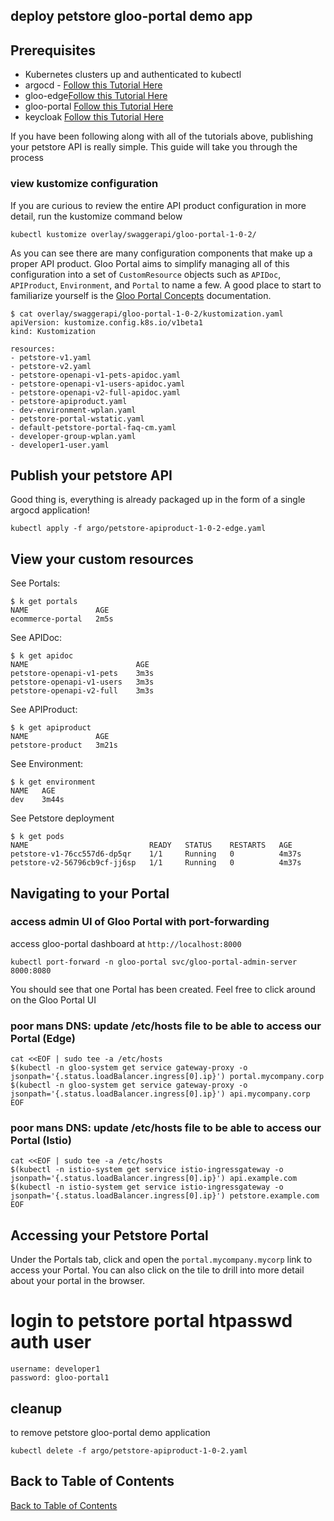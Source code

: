 ## deploy petstore gloo-portal demo app

## Prerequisites
- Kubernetes clusters up and authenticated to kubectl
- argocd - [Follow this Tutorial Here](https://github.com/solo-io/gitops-library/tree/main/argocd)
- gloo-edge[Follow this Tutorial Here](https://github.com/solo-io/gitops-library/tree/main/gloo-edge)
- gloo-portal [Follow this Tutorial Here](https://github.com/solo-io/gitops-library/tree/main/gloo-portal)
- keycloak [Follow this Tutorial Here](https://github.com/solo-io/gitops-library/tree/main/keycloak)

If you have been following along with all of the tutorials above, publishing your petstore API is really simple. This guide will take you through the process

### view kustomize configuration
If you are curious to review the entire API product configuration in more detail, run the kustomize command below
```
kubectl kustomize overlay/swaggerapi/gloo-portal-1-0-2/
```

As you can see there are many configuration components that make up a proper API product. Gloo Portal aims to simplify managing all of this configuration into a set of `CustomResource` objects such as `APIDoc`, `APIProduct`, `Environment`, and `Portal` to name a few. A good place to start to familiarize yourself is the [Gloo Portal Concepts](https://docs.solo.io/gloo-portal/latest/concepts/) documentation.
```
$ cat overlay/swaggerapi/gloo-portal-1-0-2/kustomization.yaml 
apiVersion: kustomize.config.k8s.io/v1beta1
kind: Kustomization

resources:
- petstore-v1.yaml
- petstore-v2.yaml
- petstore-openapi-v1-pets-apidoc.yaml 
- petstore-openapi-v1-users-apidoc.yaml
- petstore-openapi-v2-full-apidoc.yaml
- petstore-apiproduct.yaml    
- dev-environment-wplan.yaml
- petstore-portal-wstatic.yaml
- default-petstore-portal-faq-cm.yaml
- developer-group-wplan.yaml
- developer1-user.yaml
```

## Publish your petstore API
Good thing is, everything is already packaged up in the form of a single argocd application!
```
kubectl apply -f argo/petstore-apiproduct-1-0-2-edge.yaml
```

## View your custom resources
See Portals:
```
$ k get portals
NAME               AGE
ecommerce-portal   2m5s
```

See APIDoc:
```
$ k get apidoc
NAME                        AGE
petstore-openapi-v1-pets    3m3s
petstore-openapi-v1-users   3m3s
petstore-openapi-v2-full    3m3s
```

See APIProduct:
```
$ k get apiproduct
NAME               AGE
petstore-product   3m21s
```

See Environment:
```
$ k get environment
NAME   AGE
dev    3m44s
```

See Petstore deployment
```
$ k get pods
NAME                           READY   STATUS    RESTARTS   AGE
petstore-v1-76cc557d6-dp5qr    1/1     Running   0          4m37s
petstore-v2-56796cb9cf-jj6sp   1/1     Running   0          4m37s
```

## Navigating to your Portal

### access admin UI of Gloo Portal with port-forwarding
access gloo-portal dashboard at `http://localhost:8000`
```
kubectl port-forward -n gloo-portal svc/gloo-portal-admin-server 8000:8080
```

You should see that one Portal has been created. Feel free to click around on the Gloo Portal UI

### poor mans DNS: update /etc/hosts file to be able to access our Portal (Edge)
```
cat <<EOF | sudo tee -a /etc/hosts
$(kubectl -n gloo-system get service gateway-proxy -o jsonpath='{.status.loadBalancer.ingress[0].ip}') portal.mycompany.corp
$(kubectl -n gloo-system get service gateway-proxy -o jsonpath='{.status.loadBalancer.ingress[0].ip}') api.mycompany.corp
EOF
```

### poor mans DNS: update /etc/hosts file to be able to access our Portal (Istio)
```
cat <<EOF | sudo tee -a /etc/hosts
$(kubectl -n istio-system get service istio-ingressgateway -o jsonpath='{.status.loadBalancer.ingress[0].ip}') api.example.com
$(kubectl -n istio-system get service istio-ingressgateway -o jsonpath='{.status.loadBalancer.ingress[0].ip}') petstore.example.com
EOF
```

## Accessing your Petstore Portal
Under the Portals tab, click and open the `portal.mycompany.mycorp` link to access your Portal. You can also click on the tile to drill into more detail about your portal in the browser.

# login to petstore portal htpasswd auth user
```
username: developer1
password: gloo-portal1
```

## cleanup
to remove petstore gloo-portal demo application
```
kubectl delete -f argo/petstore-apiproduct-1-0-2.yaml
```

## Back to Table of Contents
[Back to Table of Contents](https://github.com/solo-io/gitops-library#table-of-contents---labs)